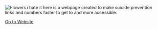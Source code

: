 <img src="https://i.postimg.cc/vH4vVzwv/Screenshot-from-2021-08-31-17-54-58.png" alt="Flowers" style="width:auto;">
</picture> 
i hate it here is a webpage created to make suicide prevention links and numbers faster to get to and more accessible.
<picture>
<source media="(min-width:650px)" srcset="img_pink_flowers.jpg">
<source media="(min-width:465px)" srcset="img_white_flower.jpg">
  
<a href="https://christianbrasch.github.io/ihih/">Go to Website</a>

